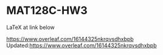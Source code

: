 # MAT128C-HW3

LaTeX at link below

https://www.overleaf.com/16144325nkrqvsdhxbpb
Updated:https://www.overleaf.com/16144325nkrqvsdhxbpb
